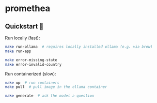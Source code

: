 # promethea

## Quickstart 🚀

Run locally (fast):

```bash
make run-ollama  # requires locally installed ollama (e.g. via brew)
make run-app

make error-missing-state
make error-invalid-country
```

Run containerized (slow):

```bash
make up  # run containers
make pull  # pull image in the ollama container

make generate  # ask the model a question
```
